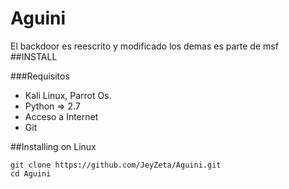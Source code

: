 # Aguini
El backdoor es reescrito y modificado los demas es parte de msf
##INSTALL

###Requisitos

   * Kali Linux, Parrot Os.
   * Python => 2.7
   * Acceso a Internet
   * Git
   
##Installing on Linux

    git clone https://github.com/JeyZeta/Aguini.git
    cd Aguini
